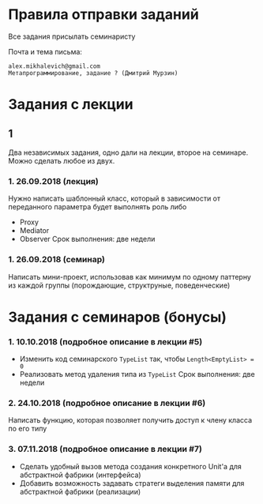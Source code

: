 # Правила отправки заданий
Все задания присылать семинаристу

Почта и тема письма:
```
alex.mikhalevich@gmail.com
Метапрограммирование, задание ? (Дмитрий Мурзин)
```

# Задания с лекции

## 1
Два независимых задания, одно дали на лекции, второе на семинаре.
Можно сделать любое из двух.

### 1. 26.09.2018 (лекция)
Нужно написать шаблонный класс, который в зависимости от переданного параметра будет выполнять роль либо 
* Proxy
* Mediator
* Observer
Срок выполнения: две недели

### 1. 26.09.2018 (семинар)
Написать мини-проект, использовав как минимум по одному паттерну из каждой группы (порождающие, структруные, поведенческие)

# Задания с семинаров (бонусы)

### 1. 10.10.2018 (подробное описание в лекции #5)
* Изменить код семинарского `TypeList` так, чтобы `Length<EmptyList> = 0`
* Реализовать метод удаления типа из `TypeList`
Срок выполнения: две недели

### 2. 24.10.2018 (подробное описание в лекции #6)
Написать функцию, которая позволяет получить доступ к члену класса по его типу

### 3. 07.11.2018 (подробное описание в лекции #7)
* Сделать удобный вызов метода создания конкретного Unit'а для абстрактной фабрики (интерфейса)
* Добавить возможность задавать стратеги выделения памяти для абстрактной фабрики (реализации)
